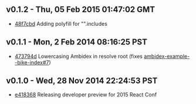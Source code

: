 v0.1.2 - Thu, 05 Feb 2015 01:47:02 GMT
--------------------------------------

- [48f7cbd](../../commit/48f7cbd) Adding polyfill for "".includes


v0.1.1 - Mon, 2 Feb 2014 08:16:25 PST
---------------------------------------

- [473794d](../../commit/473794d) Lowercasing Ambidex in resolve root (fixes [ambidex-example--bike-index#7](https://github.com/appsforartists/ambidex-example--bike-index/issues/7))


v0.1.0 - Wed, 28 Nov 2014 22:24:53 PST
---------------------------------------

- [e418368](../../commit/e418368) Releasing developer preview for 2015 React Conf

